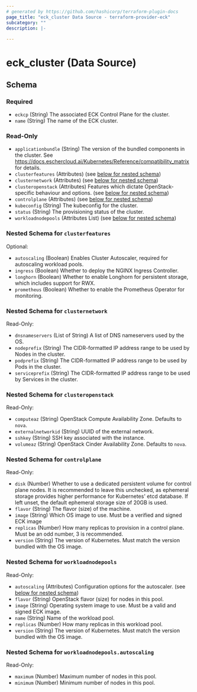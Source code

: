 ```yaml
---
# generated by https://github.com/hashicorp/terraform-plugin-docs
page_title: "eck_cluster Data Source - terraform-provider-eck"
subcategory: ""
description: |-
  
---
```


# eck_cluster (Data Source)





<!-- schema generated by tfplugindocs -->
## Schema

### Required

- `eckcp` (String) The associated ECK Control Plane for the cluster.
- `name` (String) The name of the ECK cluster.

### Read-Only

- `applicationbundle` (String) The version of the bundled components in the cluster.  See https://docs.eschercloud.ai/Kubernetes/Reference/compatibility_matrix for details.
- `clusterfeatures` (Attributes) (see [below for nested schema](#nestedatt--clusterfeatures))
- `clusternetwork` (Attributes) (see [below for nested schema](#nestedatt--clusternetwork))
- `clusteropenstack` (Attributes) Features which dictate OpenStack-specific behaviour and options. (see [below for nested schema](#nestedatt--clusteropenstack))
- `controlplane` (Attributes) (see [below for nested schema](#nestedatt--controlplane))
- `kubeconfig` (String) The kubeconfig for the cluster.
- `status` (String) The provisioning status of the cluster.
- `workloadnodepools` (Attributes List) (see [below for nested schema](#nestedatt--workloadnodepools))

<a id="nestedatt--clusterfeatures"></a>
### Nested Schema for `clusterfeatures`

Optional:

- `autoscaling` (Boolean) Enables Cluster Autoscaler, required for autoscaling workload pools.
- `ingress` (Boolean) Whether to deploy the NGINX Ingress Controller.
- `longhorn` (Boolean) Whether to enable Longhorn for persistent storage, which includes support for RWX.
- `prometheus` (Boolean) Whether to enable the Prometheus Operator for monitoring.


<a id="nestedatt--clusternetwork"></a>
### Nested Schema for `clusternetwork`

Read-Only:

- `dnsnameservers` (List of String) A list of DNS nameservers used by the OS.
- `nodeprefix` (String) The CIDR-formatted IP address range to be used by Nodes in the cluster.
- `podprefix` (String) The CIDR-formatted IP address range to be used by Pods in the cluster.
- `serviceprefix` (String) The CIDR-formatted IP address range to be used by Services in the cluster.


<a id="nestedatt--clusteropenstack"></a>
### Nested Schema for `clusteropenstack`

Read-Only:

- `computeaz` (String) OpenStack Compute Availability Zone. Defaults to `nova`.
- `externalnetworkid` (String) UUID of the external network.
- `sshkey` (String) SSH key associated with the instance.
- `volumeaz` (String) OpenStack Cinder Availability Zone. Defaults to `nova`.


<a id="nestedatt--controlplane"></a>
### Nested Schema for `controlplane`

Read-Only:

- `disk` (Number) Whether to use a dedicated persistent volume for control plane nodes. It is recommended to leave this unchecked, as ephemeral storage provides higher performance for Kubernetes' etcd database. If left unset, the default ephemeral storage size of 20GB is used.
- `flavor` (String) The flavor (size) of the machine.
- `image` (String) Which OS image to use.  Must be a verified and signed ECK image
- `replicas` (Number) How many replicas to provision in a control plane.  Must be an odd number, 3 is recommended.
- `version` (String) The version of Kubernetes.  Must match the version bundled with the OS image.


<a id="nestedatt--workloadnodepools"></a>
### Nested Schema for `workloadnodepools`

Read-Only:

- `autoscaling` (Attributes) Configuration options for the autoscaler. (see [below for nested schema](#nestedatt--workloadnodepools--autoscaling))
- `flavor` (String) OpenStack flavor (size) for nodes in this pool.
- `image` (String) Operating system image to use.  Must be a valid and signed ECK image.
- `name` (String) Name of the workload pool.
- `replicas` (Number) How many replicas in this workload pool.
- `version` (String) The version of Kubernetes.  Must match the version bundled with the OS image.

<a id="nestedatt--workloadnodepools--autoscaling"></a>
### Nested Schema for `workloadnodepools.autoscaling`

Read-Only:

- `maximum` (Number) Maximum number of nodes in this pool.
- `minimum` (Number) Minimum number of nodes in this pool.
